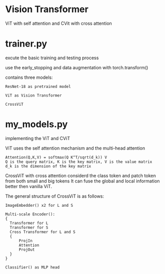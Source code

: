 # Vision Transformer

ViT with self attention and CVit with cross attention

  # trainer.py
  excute the basic training and testing process

  use the early_stopping and data augmentation with torch.transform()
  
  contains three models:
  
    ResNet-18 as pretrained model
    
    ViT as Vision Transformer
    
    CrossViT
  
  # my_models.py
  implementing the ViT and CViT
  
  ViT uses the self attention mechanism and the multi-head attention

    Attention(Q,K,V) = softmax(Q K^T/sqrt(d_k)) V
    Q is the query matrix, K is the key matrix, V is the value matrix
    d_k is the dimension of the key matrix
    
  
  CrossViT with cross attention considerd the class token and patch token from both small and big tokens 
  It can fuse the global and local information better then vanilla ViT.

  The general structure of CrossViT is as follows:
    
    ImageEmbedder() x2 for L and S

    Multi-scale Encoder():
    {
      Transformer for L
      Transformer for S
      Cross Transformer for L and S
      {
          ProjIn
          Attention
          ProjOut
      }
    }
      
    Classifier() as MLP head